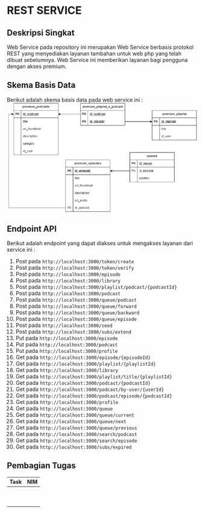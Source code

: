 # REST SERVICE

## Deskripsi Singkat 
Web Service pada repository ini merupakan Web Service berbasis protokol REST yang menyediakan layanan tambahan untuk web php yang telah dibuat sebelumnya. Web Service ini memberikan layanan bagi pengguna dengan akses premium.

## Skema Basis Data
Berikut adalah skema basis data pada web service ini : 
![](./docs/skema-basis-data.png)

## Endpoint API 
Berikut adalah endpoint yang dapat diakses untuk mengakses layanan dari service ini :
1. Post pada `http://localhost:3000/token/create` 
2. Post pada `http://localhost:3000/token/verify`
3. Post pada `http://localhost:3000/episode`
4. Post pada `http://localhost:3000/library` 
5. Post pada `http://localhost:3000/playlist/podcast/{podcastId}` 
6. Post pada `http://localhost:3000/podcast`
7. Post pada `http://localhost:3000/queue/podcast`
8. Post pada `http://localhost:3000/queue/forward`
9. Post pada `http://localhost:3000/queue/backward`
10. Post pada `http://localhost:3000/queue/episode`
11. Post pada `http://localhost:3000/seed`
12. Post pada `http://localhost:3000/subs/extend`
13. Put pada `http://localhost:3000/episode`
14. Put pada `http://localhost:3000/podcast`
15. Put pada `http://localhost:3000/profile`
16. Get pada `http://localhost:3000/episode/{episodeId}`
17. Get pada `http://localhost:3000/playlist/{playlistId}` 
18. Get pada `http://localhost:3000/library`
19. Get pada `http://localhost:3000/playlist/title/{playlistId}`
20. Get pada `http://localhost:3000/podcast/{podcastId}`
21. Get pada `http://localhost:3000/podcast/by-user/{userId}`
22. Get pada `http://localhost:3000/podcast/episode/{podcastId}`
23. Get pada `http://localhost:3000/profile`
24. Get pada `http://localhost:3000/queue`
25. Get pada `http://localhost:3000/queue/current`
26. Get pada `http://localhost:3000/queue/next`
27. Get pada `http://localhost:3000/queue/previous`
28. Get pada `http://localhost:3000/search/podcast`
29. Get pada `http://localhost:3000/search/episode`
30. Get pada `http://localhost:3000/subs/expired`

## Pembagian Tugas
| Task                      | NIM      | 
| --------------------------| ---------|
| |  |
| |  |
| |  |
| |  |
| |  |
| |  |
| |  |
| |  |
| |  |
| |  |